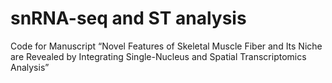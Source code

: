 # snRNA-seq and ST analysis

Code for Manuscript “Novel Features of Skeletal Muscle Fiber and Its Niche are Revealed by Integrating Single-Nucleus and Spatial Transcriptomics Analysis”

